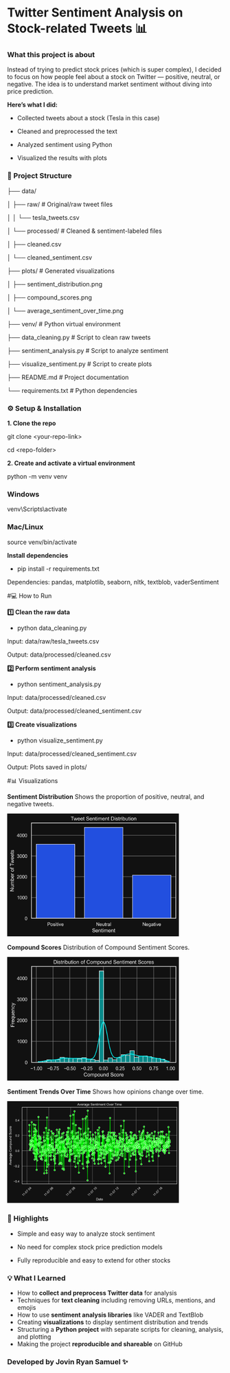 # **Twitter Sentiment Analysis on Stock-related Tweets** 📊


### What this project is about

Instead of trying to predict stock prices (which is super complex), I decided to focus on how people feel about a stock on Twitter — positive, neutral, or negative.
The idea is to understand market sentiment without diving into price prediction.

**Here’s what I did:**

- Collected tweets about a stock (Tesla in this case)

- Cleaned and preprocessed the text

- Analyzed sentiment using Python

- Visualized the results with plots


### **📂 Project Structure**

├── data/

│   ├── raw/                     # Original/raw tweet files

│   │   └── tesla_tweets.csv

│   └── processed/               # Cleaned & sentiment-labeled files

│       ├── cleaned.csv

│       └── cleaned_sentiment.csv

├── plots/                       # Generated visualizations

│   ├── sentiment_distribution.png

│   ├── compound_scores.png

│   └── average_sentiment_over_time.png

├── venv/                        # Python virtual environment

├── data_cleaning.py             # Script to clean raw tweets

├── sentiment_analysis.py        # Script to analyze sentiment

├── visualize_sentiment.py       # Script to create plots

├── README.md                    # Project documentation

└── requirements.txt             # Python dependencies



### **⚙️ Setup & Installation**

**1. Clone the repo**

 git clone &lt;your-repo-link&gt;
 
 cd &lt;repo-folder&gt;


**2. Create and activate a virtual environment**

  python -m venv venv

### Windows
venv\Scripts\activate
### Mac/Linux
source venv/bin/activate

**Install dependencies**

- pip install -r requirements.txt
  
Dependencies: pandas, matplotlib, seaborn, nltk, textblob, vaderSentiment

#💻 How to Run

**1️⃣ Clean the raw data**

- python data_cleaning.py

Input: data/raw/tesla_tweets.csv

Output: data/processed/cleaned.csv

**2️⃣ Perform sentiment analysis**

- python sentiment_analysis.py

Input: data/processed/cleaned.csv

Output: data/processed/cleaned_sentiment.csv

**3️⃣ Create visualizations**

- python visualize_sentiment.py

Input: data/processed/cleaned_sentiment.csv

Output: Plots saved in plots/

#📊 Visualizations

**Sentiment Distribution**
Shows the proportion of positive, neutral, and negative tweets.

<img src="plots/sentiment_distribution.png" alt="Sentiment Distribution" width="400"/>

**Compound Scores** 
Distribution of Compound Sentiment Scores.

<img src="plots/compound_scores.png" alt="compound scores" width="400"/>

**Sentiment Trends Over Time**
Shows how opinions change over time.

<img src="plots/average_sentiment_over_time.png" alt="average sentiment" width="400"/>


### 🎯 Highlights
- Simple and easy way to analyze stock sentiment

- No need for complex stock price prediction models

- Fully reproducible and easy to extend for other stocks


### **💡 What I Learned**
- How to **collect and preprocess Twitter data** for analysis  
- Techniques for **text cleaning** including removing URLs, mentions, and emojis  
- How to use **sentiment analysis libraries** like VADER and TextBlob  
- Creating **visualizations** to display sentiment distribution and trends  
- Structuring a **Python project** with separate scripts for cleaning, analysis, and plotting  
- Making the project **reproducible and shareable** on GitHub

### Developed by Jovin Ryan Samuel ✨
